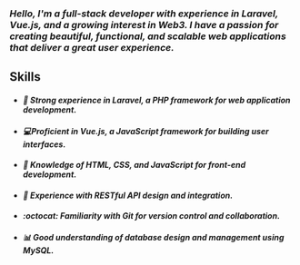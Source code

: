 ### *Hello, I'm a full-stack developer with experience in Laravel, Vue.js, and a growing interest in Web3. I have a passion for creating beautiful, functional, and scalable web applications that deliver a great user experience.*

## Skills

- #### *:rocket: Strong experience in Laravel, a PHP framework for web application development.*
- #### *:computer:Proficient in Vue.js, a JavaScript framework for building user interfaces.*
- #### *:art: Knowledge of HTML, CSS, and JavaScript for front-end development.*
- #### *:link: Experience with RESTful API design and integration.*
- #### *:octocat: Familiarity with Git for version control and collaboration.*
- #### *:bar_chart: Good understanding of database design and management using MySQL.*

<!---
vaibhavharsoda/vaibhavharsoda is a ✨ special ✨ repository because its `README.md` (this file) appears on your GitHub profile.
You can click the Preview link to take a look at your changes.
--->
